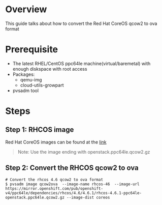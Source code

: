 # Overview
This guide talks about how to convert the Red Hat CoreOS qcow2 to ova format

# Prerequisite
- The latest RHEL/CentOS ppc64le machine(virtual/baremetal) with enough diskspace with root access
- Packages:
    - qemu-img
    - cloud-utils-growpart
- pvsadm tool

# Steps
## Step 1: RHCOS image
Red Hat CoreOS images can be found at the [link](https://mirror.openshift.com/pub/openshift-v4/ppc64le/dependencies/rhcos/)

>Note: Use the image ending with openstack.ppc64le.qcow2.gz
## Step 2: Convert the RHCOS qcow2 to ova

```shell
# Convert the rhcos 4.6 qcow2 to ova format
$ pvsadm image qcow2ova  --image-name rhcos-46  --image-url https://mirror.openshift.com/pub/openshift-v4/ppc64le/dependencies/rhcos/4.6/4.6.1/rhcos-4.6.1-ppc64le-openstack.ppc64le.qcow2.gz --image-dist coreos
```
